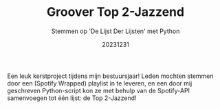 ﻿---
{
  "title": "Groover Top 2-Jazzend",
  "subtitle": "Stemmen op 'De Lijst Der Lijsten' met Python",
  "image": "https://leading-whisper-59df6e3f28.media.strapiapp.com/top_2_jazzend_b8158a81cd.png",
  "tags": [
    "solo",
    "programmeren",
    "vereniging"
  ],
  "links": [
    {
      "text": "Top 2-Jazzend",
      "href": "https://open.spotify.com/playlist/0l2uxk9gEZIPveqsheEwJ1"
    },
    {
      "text": "Repository",
      "href": "https://github.com/grooverjazz/top-2-jazzend"
    }
  ],
  "date": "20231231"
}
---

Een leuk kerstproject tijdens mijn bestuursjaar!
Leden mochten stemmen door een (Spotify Wrapped) playlist in te leveren, en een door mij geschreven Python-script kon ze met behulp van de Spotify-API samenvoegen tot één lijst: de Top 2-Jazzend!